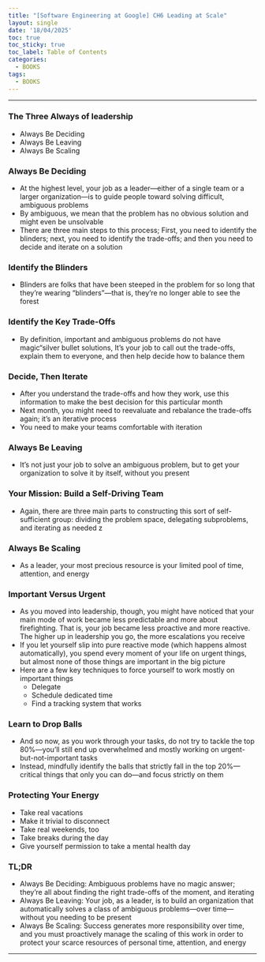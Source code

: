 ```yaml
---
title: "[Software Engineering at Google] CH6 Leading at Scale"
layout: single
date: '18/04/2025'
toc: true
toc_sticky: true
toc_label: Table of Contents
categories:
  - BOOKS
tags:
  - BOOKS
---
```


---

### The Three Always of leadership
* Always Be Deciding
* Always Be Leaving
* Always Be Scaling

### Always Be Deciding
* At the highest level, your job as a leader—either of a single team or a larger organization—is to guide people toward solving difficult, ambiguous problems
* By ambiguous, we mean that the problem has no obvious solution and might even be unsolvable
* There are three main steps to this process; First, you need to identify the blinders; next, you need to identify the trade-offs; and then you need to decide and iterate on a solution

### Identify the Blinders
* Blinders are folks that have been steeped in the problem for so long that they’re wearing “blinders”—that is, they’re no longer able to see the forest

### Identify the Key Trade-Offs
* By definition, important and ambiguous problems do not have magic“silver bullet solutions, It’s your job to call out the trade-offs, explain them to everyone, and then help decide how to balance them

### Decide, Then Iterate
* After you understand the trade-offs and how they work, use this information to make the best decision for this particular month
* Next month, you might need to reevaluate and rebalance the trade-offs again; it’s an iterative process
* You need to make your teams comfortable with iteration

### Always Be Leaving
* It’s not just your job to solve an ambiguous problem, but to get your organization to solve it by itself, without you present

### Your Mission: Build a Self-Driving Team
* Again, there are three main parts to constructing this sort of self-sufficient group: dividing the problem space, delegating subproblems, and iterating as needed
z
### Always Be Scaling
* As a leader, your most precious resource is your limited pool of time, attention, and energy

### Important Versus Urgent
* As you moved into leadership, though, you might have noticed that your main mode of work became less predictable and more about firefighting. That is, your job became less proactive and more reactive. The higher up in leadership you go, the more escalations you receive
*  If you let yourself slip into pure reactive mode (which happens almost automatically), you spend every moment of your life on urgent things, but almost none of those things are important in the big picture
* Here are a few key techniques to force yourself to work mostly on important things
    * Delegate
    * Schedule dedicated time
    * Find a tracking system that works

### Learn to Drop Balls
* And so now, as you work through your tasks, do not try to tackle the top 80%—you’ll still end up overwhelmed and mostly working on urgent-but-not-important tasks
* Instead, mindfully identify the balls that strictly fall in the top 20%—critical things that only you can do—and focus strictly on them

### Protecting Your Energy
* Take real vacations
* Make it trivial to disconnect
* Take real weekends, too
* Take breaks during the day
* Give yourself permission to take a mental health day


### TL;DR
* Always Be Deciding: Ambiguous problems have no magic answer; they’re all about finding the right trade-offs of the moment, and iterating
* Always Be Leaving: Your job, as a leader, is to build an organization that automatically solves a class of ambiguous problems—over time—without you needing to be present
*  Always Be Scaling: Success generates more responsibility over time, and you must proactively manage the scaling of this work in order to protect your scarce resources of personal time, attention, and energy

---
